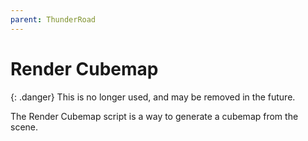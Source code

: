 ```yaml
---
parent: ThunderRoad
---
```

# Render Cubemap

{: .danger}
This is no longer used, and may be removed in the future.


The Render Cubemap script is a way to generate a cubemap from the scene.